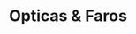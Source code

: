 ---
title: "Opticas & Faros"
url: /ciudad-autonoma-de-buenos-aires/opticas-y-faros/
shop: piezas de automóviles
---
